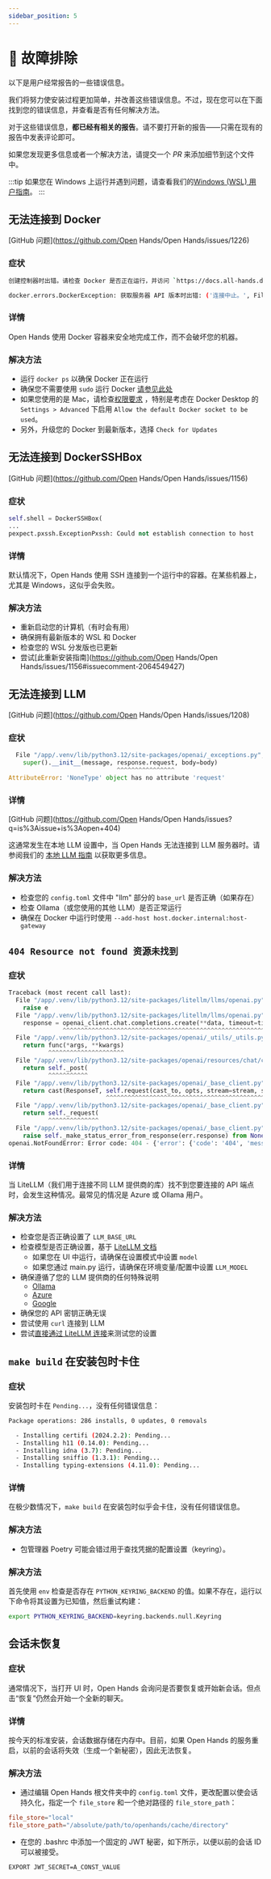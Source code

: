 ```yaml
---
sidebar_position: 5
---
```


# 🚧 故障排除

以下是用户经常报告的一些错误信息。

我们将努力使安装过程更加简单，并改善这些错误信息。不过，现在您可以在下面找到您的错误信息，并查看是否有任何解决方法。

对于这些错误信息，**都已经有相关的报告**。请不要打开新的报告——只需在现有的报告中发表评论即可。

如果您发现更多信息或者一个解决方法，请提交一个 *PR* 来添加细节到这个文件中。

:::tip
如果您在 Windows 上运行并遇到问题，请查看我们的[Windows (WSL) 用户指南](troubleshooting/windows)。
:::

## 无法连接到 Docker

[GitHub 问题](https://github.com/Open Hands/Open Hands/issues/1226)

### 症状

```bash
创建控制器时出错。请检查 Docker 是否正在运行，并访问 `https://docs.all-hands.dev/modules/usage/troubleshooting` 获取更多调试信息。
```

```bash
docker.errors.DockerException: 获取服务器 API 版本时出错: ('连接中止。', FileNotFoundError(2, '没有这样的文件或目录'))
```

### 详情

Open Hands 使用 Docker 容器来安全地完成工作，而不会破坏您的机器。

### 解决方法

* 运行 `docker ps` 以确保 Docker 正在运行
* 确保您不需要使用 `sudo` 运行 Docker [请参见此处](https://www.baeldung.com/linux/docker-run-without-sudo)
* 如果您使用的是 Mac，请检查[权限要求](https://docs.docker.com/desktop/mac/permission-requirements/) ，特别是考虑在 Docker Desktop 的 `Settings > Advanced` 下启用 `Allow the default Docker socket to be used`。
* 另外，升级您的 Docker 到最新版本，选择 `Check for Updates`

## 无法连接到 DockerSSHBox

[GitHub 问题](https://github.com/Open Hands/Open Hands/issues/1156)

### 症状

```python
self.shell = DockerSSHBox(
...
pexpect.pxssh.ExceptionPxssh: Could not establish connection to host
```

### 详情

默认情况下，Open Hands 使用 SSH 连接到一个运行中的容器。在某些机器上，尤其是 Windows，这似乎会失败。

### 解决方法

* 重新启动您的计算机（有时会有用）
* 确保拥有最新版本的 WSL 和 Docker
* 检查您的 WSL 分发版也已更新
* 尝试[此重新安装指南](https://github.com/Open Hands/Open Hands/issues/1156#issuecomment-2064549427)

## 无法连接到 LLM

[GitHub 问题](https://github.com/Open Hands/Open Hands/issues/1208)

### 症状

```python
  File "/app/.venv/lib/python3.12/site-packages/openai/_exceptions.py", line 81, in __init__
    super().__init__(message, response.request, body=body)
                              ^^^^^^^^^^^^^^^^
AttributeError: 'NoneType' object has no attribute 'request'
```

### 详情

[GitHub 问题](https://github.com/Open Hands/Open Hands/issues?q=is%3Aissue+is%3Aopen+404)

这通常发生在本地 LLM 设置中，当 Open Hands 无法连接到 LLM 服务器时。请参阅我们的 [本地 LLM 指南](llms/localLLMs) 以获取更多信息。

### 解决方法

* 检查您的 `config.toml` 文件中 "llm" 部分的 `base_url` 是否正确（如果存在）
* 检查 Ollama（或您使用的其他 LLM）是否正常运行
* 确保在 Docker 中运行时使用 `--add-host host.docker.internal:host-gateway`

## `404 Resource not found 资源未找到`

### 症状

```python
Traceback (most recent call last):
  File "/app/.venv/lib/python3.12/site-packages/litellm/llms/openai.py", line 414, in completion
    raise e
  File "/app/.venv/lib/python3.12/site-packages/litellm/llms/openai.py", line 373, in completion
    response = openai_client.chat.completions.create(**data, timeout=timeout)  # type: ignore
               ^^^^^^^^^^^^^^^^^^^^^^^^^^^^^^^^^^^^^^^^^^^^^^^^^^^^^^^^^^^^^^
  File "/app/.venv/lib/python3.12/site-packages/openai/_utils/_utils.py", line 277, in wrapper
    return func(*args, **kwargs)
           ^^^^^^^^^^^^^^^^^^^^^
  File "/app/.venv/lib/python3.12/site-packages/openai/resources/chat/completions.py", line 579, in create
    return self._post(
           ^^^^^^^^^^^
  File "/app/.venv/lib/python3.12/site-packages/openai/_base_client.py", line 1232, in post
    return cast(ResponseT, self.request(cast_to, opts, stream=stream, stream_cls=stream_cls))
                           ^^^^^^^^^^^^^^^^^^^^^^^^^^^^^^^^^^^^^^^^^^^^^^^^^^^^^^^^^^^^^^^^^
  File "/app/.venv/lib/python3.12/site-packages/openai/_base_client.py", line 921, in request
    return self._request(
           ^^^^^^^^^^^^^^
  File "/app/.venv/lib/python3.12/site-packages/openai/_base_client.py", line 1012, in _request
    raise self._make_status_error_from_response(err.response) from None
openai.NotFoundError: Error code: 404 - {'error': {'code': '404', 'message': 'Resource not found'}}
```

### 详情

当 LiteLLM（我们用于连接不同 LLM 提供商的库）找不到您要连接的 API 端点时，会发生这种情况。最常见的情况是 Azure 或 Ollama 用户。

### 解决方法

* 检查您是否正确设置了 `LLM_BASE_URL`
* 检查模型是否正确设置，基于 [LiteLLM 文档](https://docs.litellm.ai/docs/providers)
  * 如果您在 UI 中运行，请确保在设置模式中设置 `model`
  * 如果您通过 main.py 运行，请确保在环境变量/配置中设置 `LLM_MODEL`
* 确保遵循了您的 LLM 提供商的任何特殊说明
  * [Ollama](/zh-Hans/modules/usage/llms/localLLMs)
  * [Azure](/zh-Hans/modules/usage/llms/azureLLMs)
  * [Google](/zh-Hans/modules/usage/llms/googleLLMs)
* 确保您的 API 密钥正确无误
* 尝试使用 `curl` 连接到 LLM
* 尝试[直接通过 LiteLLM 连接](https://github.com/BerriAI/litellm)来测试您的设置

## `make build` 在安装包时卡住

### 症状

安装包时卡在 `Pending...`，没有任何错误信息：

```bash
Package operations: 286 installs, 0 updates, 0 removals

  - Installing certifi (2024.2.2): Pending...
  - Installing h11 (0.14.0): Pending...
  - Installing idna (3.7): Pending...
  - Installing sniffio (1.3.1): Pending...
  - Installing typing-extensions (4.11.0): Pending...
```

### 详情

在极少数情况下，`make build` 在安装包时似乎会卡住，没有任何错误信息。

### 解决方法

* 包管理器 Poetry 可能会错过用于查找凭据的配置设置（keyring）。

### 解决方法

首先使用 `env` 检查是否存在 `PYTHON_KEYRING_BACKEND` 的值。如果不存在，运行以下命令将其设置为已知值，然后重试构建：

```bash
export PYTHON_KEYRING_BACKEND=keyring.backends.null.Keyring
```

## 会话未恢复

### 症状

通常情况下，当打开 UI 时，Open Hands 会询问是否要恢复或开始新会话。但点击“恢复”仍然会开始一个全新的聊天。

### 详情

按今天的标准安装，会话数据存储在内存中。目前，如果 Open Hands 的服务重启，以前的会话将失效（生成一个新秘密），因此无法恢复。

### 解决方法

* 通过编辑 Open Hands 根文件夹中的 `config.toml` 文件，更改配置以使会话持久化，指定一个 `file_store` 和一个绝对路径的 `file_store_path`：

```toml
file_store="local"
file_store_path="/absolute/path/to/openhands/cache/directory"
```

* 在您的 .bashrc 中添加一个固定的 JWT 秘密，如下所示，以便以前的会话 ID 可以被接受。

```bash
EXPORT JWT_SECRET=A_CONST_VALUE
```
